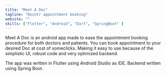 ```yaml
---
title: "Meet A Doc"
tagline: "Docotr appointment booking"
website: ""
skills: ["Flutter", "Android", "Dart", "SpringBoot" ]
---
```

Meet A Doc is an android app made to ease the appointment booking procedure for both doctors and patients. You can book appointment to your desired Doc at cost of someclicks. Making it easy to use because of the simplistic UI, robust code and very optimized backend.


The app was written in Flutter using Android Studio as IDE. Backend written using Spring Boot.
